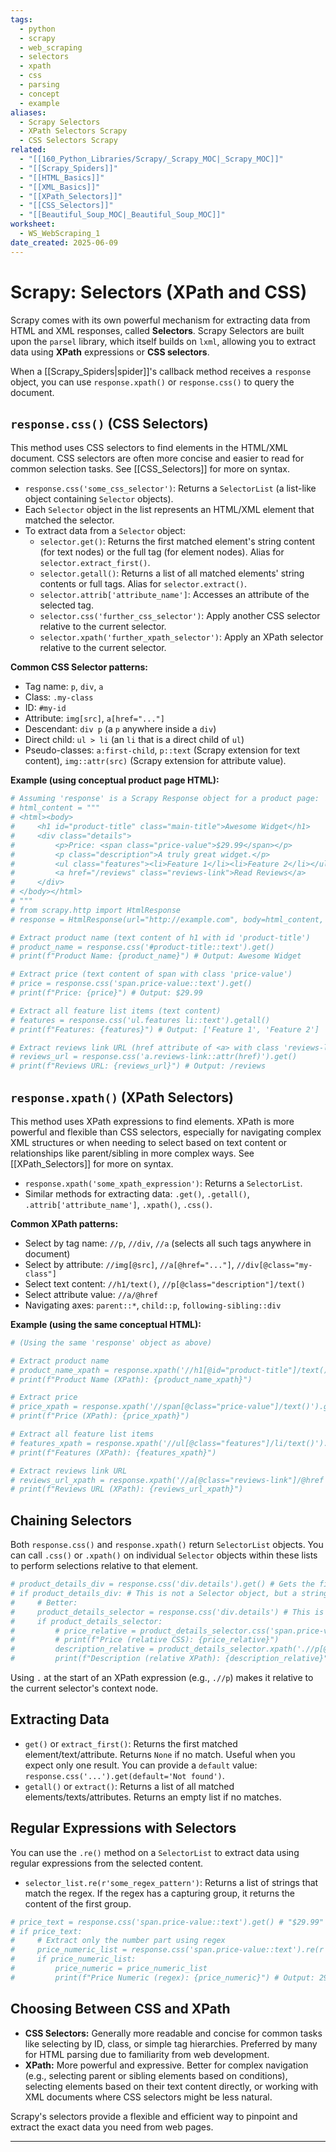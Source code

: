 ```yaml
---
tags:
  - python
  - scrapy
  - web_scraping
  - selectors
  - xpath
  - css
  - parsing
  - concept
  - example
aliases:
  - Scrapy Selectors
  - XPath Selectors Scrapy
  - CSS Selectors Scrapy
related:
  - "[[160_Python_Libraries/Scrapy/_Scrapy_MOC|_Scrapy_MOC]]"
  - "[[Scrapy_Spiders]]"
  - "[[HTML_Basics]]"
  - "[[XML_Basics]]"
  - "[[XPath_Selectors]]"
  - "[[CSS_Selectors]]"
  - "[[Beautiful_Soup_MOC|_Beautiful_Soup_MOC]]"
worksheet:
  - WS_WebScraping_1
date_created: 2025-06-09
---
```

# Scrapy: Selectors (XPath and CSS)

Scrapy comes with its own powerful mechanism for extracting data from HTML and XML responses, called **Selectors**. Scrapy Selectors are built upon the `parsel` library, which itself builds on `lxml`, allowing you to extract data using **XPath** expressions or **CSS selectors**.

When a [[Scrapy_Spiders|spider]]'s callback method receives a `response` object, you can use `response.xpath()` or `response.css()` to query the document.

## `response.css()` (CSS Selectors)
This method uses CSS selectors to find elements in the HTML/XML document. CSS selectors are often more concise and easier to read for common selection tasks. See [[CSS_Selectors]] for more on syntax.

-   `response.css('some_css_selector')`: Returns a `SelectorList` (a list-like object containing `Selector` objects).
-   Each `Selector` object in the list represents an HTML/XML element that matched the selector.
-   To extract data from a `Selector` object:
    -   `selector.get()`: Returns the first matched element's string content (for text nodes) or the full tag (for element nodes). Alias for `selector.extract_first()`.
    -   `selector.getall()`: Returns a list of all matched elements' string contents or full tags. Alias for `selector.extract()`.
    -   `selector.attrib['attribute_name']`: Accesses an attribute of the selected tag.
    -   `selector.css('further_css_selector')`: Apply another CSS selector relative to the current selector.
    -   `selector.xpath('further_xpath_selector')`: Apply an XPath selector relative to the current selector.

**Common CSS Selector patterns:**
-   Tag name: `p`, `div`, `a`
-   Class: `.my-class`
-   ID: `#my-id`
-   Attribute: `img[src]`, `a[href="..."]`
-   Descendant: `div p` (a `p` anywhere inside a `div`)
-   Direct child: `ul > li` (an `li` that is a direct child of `ul`)
-   Pseudo-classes: `a:first-child`, `p::text` (Scrapy extension for text content), `img::attr(src)` (Scrapy extension for attribute value).

**Example (using conceptual product page HTML):**
```python
# Assuming 'response' is a Scrapy Response object for a product page:
# html_content = """
# <html><body>
#     <h1 id="product-title" class="main-title">Awesome Widget</h1>
#     <div class="details">
#         <p>Price: <span class="price-value">$29.99</span></p>
#         <p class="description">A truly great widget.</p>
#         <ul class="features"><li>Feature 1</li><li>Feature 2</li></ul>
#         <a href="/reviews" class="reviews-link">Read Reviews</a>
#     </div>
# </body></html>
# """
# from scrapy.http import HtmlResponse
# response = HtmlResponse(url="http://example.com", body=html_content, encoding='utf-8')

# Extract product name (text content of h1 with id 'product-title')
# product_name = response.css('#product-title::text').get()
# print(f"Product Name: {product_name}") # Output: Awesome Widget

# Extract price (text content of span with class 'price-value')
# price = response.css('span.price-value::text').get()
# print(f"Price: {price}") # Output: $29.99

# Extract all feature list items (text content)
# features = response.css('ul.features li::text').getall()
# print(f"Features: {features}") # Output: ['Feature 1', 'Feature 2']

# Extract reviews link URL (href attribute of <a> with class 'reviews-link')
# reviews_url = response.css('a.reviews-link::attr(href)').get()
# print(f"Reviews URL: {reviews_url}") # Output: /reviews
```

## `response.xpath()` (XPath Selectors)
This method uses XPath expressions to find elements. XPath is more powerful and flexible than CSS selectors, especially for navigating complex XML structures or when needing to select based on text content or relationships like parent/sibling in more complex ways. See [[XPath_Selectors]] for more on syntax.

-   `response.xpath('some_xpath_expression')`: Returns a `SelectorList`.
-   Similar methods for extracting data: `.get()`, `.getall()`, `.attrib['attribute_name']`, `.xpath()`, `.css()`.

**Common XPath patterns:**
-   Select by tag name: `//p`, `//div`, `//a` (selects all such tags anywhere in document)
-   Select by attribute: `//img[@src]`, `//a[@href="..."]`, `//div[@class="my-class"]`
-   Select text content: `//h1/text()`, `//p[@class="description"]/text()`
-   Select attribute value: `//a/@href`
-   Navigating axes: `parent::*`, `child::p`, `following-sibling::div`

**Example (using the same conceptual HTML):**
```python
# (Using the same 'response' object as above)

# Extract product name
# product_name_xpath = response.xpath('//h1[@id="product-title"]/text()').get()
# print(f"Product Name (XPath): {product_name_xpath}")

# Extract price
# price_xpath = response.xpath('//span[@class="price-value"]/text()').get()
# print(f"Price (XPath): {price_xpath}")

# Extract all feature list items
# features_xpath = response.xpath('//ul[@class="features"]/li/text()').getall()
# print(f"Features (XPath): {features_xpath}")

# Extract reviews link URL
# reviews_url_xpath = response.xpath('//a[@class="reviews-link"]/@href').get()
# print(f"Reviews URL (XPath): {reviews_url_xpath}")
```

## Chaining Selectors
Both `response.css()` and `response.xpath()` return `SelectorList` objects. You can call `.css()` or `.xpath()` on individual `Selector` objects within these lists to perform selections relative to that element.

```python
# product_details_div = response.css('div.details').get() # Gets the first div.details
# if product_details_div: # This is not a Selector object, but a string if .get() is used
#     # Better:
#     product_details_selector = response.css('div.details') # This is a SelectorList
#     if product_details_selector:
#         # price_relative = product_details_selector.css('span.price-value::text').get()
#         # print(f"Price (relative CSS): {price_relative}")
#         description_relative = product_details_selector.xpath('.//p[@class="description"]/text()').get() # Note the .// for relative XPath
#         print(f"Description (relative XPath): {description_relative}")
```
Using `.` at the start of an XPath expression (e.g., `.//p`) makes it relative to the current selector's context node.

## Extracting Data
-   `get()` or `extract_first()`: Returns the first matched element/text/attribute. Returns `None` if no match. Useful when you expect only one result. You can provide a `default` value: `response.css('...').get(default='Not found')`.
-   `getall()` or `extract()`: Returns a list of all matched elements/texts/attributes. Returns an empty list if no matches.

## Regular Expressions with Selectors
You can use the `.re()` method on a `SelectorList` to extract data using regular expressions from the selected content.
-   `selector_list.re(r'some_regex_pattern')`: Returns a list of strings that match the regex. If the regex has a capturing group, it returns the content of the first group.

```python
# price_text = response.css('span.price-value::text').get() # "$29.99"
# if price_text:
#     # Extract only the number part using regex
#     price_numeric_list = response.css('span.price-value::text').re(r'\$(\d+\.\d+)')
#     if price_numeric_list:
#         price_numeric = price_numeric_list
#         print(f"Price Numeric (regex): {price_numeric}") # Output: 29.99
```

## Choosing Between CSS and XPath
-   **CSS Selectors:** Generally more readable and concise for common tasks like selecting by ID, class, or simple tag hierarchies. Preferred by many for HTML parsing due to familiarity from web development.
-   **XPath:** More powerful and expressive. Better for complex navigation (e.g., selecting parent or sibling elements based on conditions), selecting elements based on their text content directly, or working with XML documents where CSS selectors might be less natural.

Scrapy's selectors provide a flexible and efficient way to pinpoint and extract the exact data you need from web pages.

---